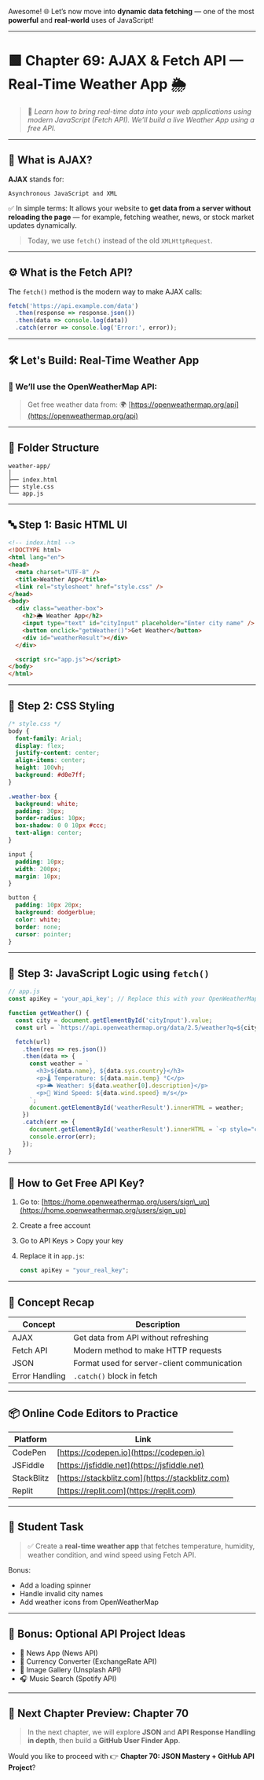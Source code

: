 Awesome! 🌐 Let’s now move into **dynamic data fetching** — one of the most **powerful** and **real-world** uses of JavaScript!

---

# 🟩 Chapter 69: **AJAX & Fetch API — Real-Time Weather App 🌦️**

> 🎯 *Learn how to bring real-time data into your web applications using modern JavaScript (Fetch API). We’ll build a live Weather App using a free API.*

---

## 🧠 What is AJAX?

**AJAX** stands for:

```
Asynchronous JavaScript and XML
```

✅ In simple terms: It allows your website to **get data from a server without reloading the page** — for example, fetching weather, news, or stock market updates dynamically.

> Today, we use `fetch()` instead of the old `XMLHttpRequest`.

---

## ⚙️ What is the Fetch API?

The `fetch()` method is the modern way to make AJAX calls:

```js
fetch('https://api.example.com/data')
  .then(response => response.json())
  .then(data => console.log(data))
  .catch(error => console.log('Error:', error));
```

---

## 🛠️ Let's Build: **Real-Time Weather App**

### 🔗 We’ll use the OpenWeatherMap API:

> Get free weather data from:
> 🌍 [https://openweathermap.org/api](https://openweathermap.org/api)

---

## 📁 Folder Structure

```
weather-app/
│
├── index.html
├── style.css
└── app.js
```

---

## 🔤 Step 1: Basic HTML UI

```html
<!-- index.html -->
<!DOCTYPE html>
<html lang="en">
<head>
  <meta charset="UTF-8" />
  <title>Weather App</title>
  <link rel="stylesheet" href="style.css" />
</head>
<body>
  <div class="weather-box">
    <h2>🌦️ Weather App</h2>
    <input type="text" id="cityInput" placeholder="Enter city name" />
    <button onclick="getWeather()">Get Weather</button>
    <div id="weatherResult"></div>
  </div>

  <script src="app.js"></script>
</body>
</html>
```

---

## 🎨 Step 2: CSS Styling

```css
/* style.css */
body {
  font-family: Arial;
  display: flex;
  justify-content: center;
  align-items: center;
  height: 100vh;
  background: #d0e7ff;
}

.weather-box {
  background: white;
  padding: 30px;
  border-radius: 10px;
  box-shadow: 0 0 10px #ccc;
  text-align: center;
}

input {
  padding: 10px;
  width: 200px;
  margin: 10px;
}

button {
  padding: 10px 20px;
  background: dodgerblue;
  color: white;
  border: none;
  cursor: pointer;
}
```

---

## 🔌 Step 3: JavaScript Logic using `fetch()`

```js
// app.js
const apiKey = 'your_api_key'; // Replace this with your OpenWeatherMap API key

function getWeather() {
  const city = document.getElementById('cityInput').value;
  const url = `https://api.openweathermap.org/data/2.5/weather?q=${city}&appid=${apiKey}&units=metric`;

  fetch(url)
    .then(res => res.json())
    .then(data => {
      const weather = `
        <h3>${data.name}, ${data.sys.country}</h3>
        <p>🌡️ Temperature: ${data.main.temp} °C</p>
        <p>🌥️ Weather: ${data.weather[0].description}</p>
        <p>💨 Wind Speed: ${data.wind.speed} m/s</p>
      `;
      document.getElementById('weatherResult').innerHTML = weather;
    })
    .catch(err => {
      document.getElementById('weatherResult').innerHTML = `<p style="color:red;">City not found.</p>`;
      console.error(err);
    });
}
```

---

## 🔑 How to Get Free API Key?

1. Go to: [https://home.openweathermap.org/users/sign\_up](https://home.openweathermap.org/users/sign_up)
2. Create a free account
3. Go to API Keys > Copy your key
4. Replace it in `app.js`:

   ```js
   const apiKey = "your_real_key";
   ```

---

## 🔁 Concept Recap

| Concept        | Description                                 |
| -------------- | ------------------------------------------- |
| AJAX           | Get data from API without refreshing        |
| Fetch API      | Modern method to make HTTP requests         |
| JSON           | Format used for server-client communication |
| Error Handling | `.catch()` block in fetch                   |

---

## 📦 Online Code Editors to Practice

| Platform   | Link                                             |
| ---------- | ------------------------------------------------ |
| CodePen    | [https://codepen.io](https://codepen.io)         |
| JSFiddle   | [https://jsfiddle.net](https://jsfiddle.net)     |
| StackBlitz | [https://stackblitz.com](https://stackblitz.com) |
| Replit     | [https://replit.com](https://replit.com)         |

---

## 🧪 Student Task

> ✅ Create a **real-time weather app** that fetches temperature, humidity, weather condition, and wind speed using Fetch API.

Bonus:

* Add a loading spinner
* Handle invalid city names
* Add weather icons from OpenWeatherMap

---

## 🎁 Bonus: Optional API Project Ideas

* 📰 News App (News API)
* 💸 Currency Converter (ExchangeRate API)
* 📸 Image Gallery (Unsplash API)
* 🎧 Music Search (Spotify API)

---

## 🔮 Next Chapter Preview: Chapter 70

> In the next chapter, we will explore **JSON** and **API Response Handling in depth**, then build a **GitHub User Finder App**.

Would you like to proceed with
👉 **Chapter 70: JSON Mastery + GitHub API Project**?
